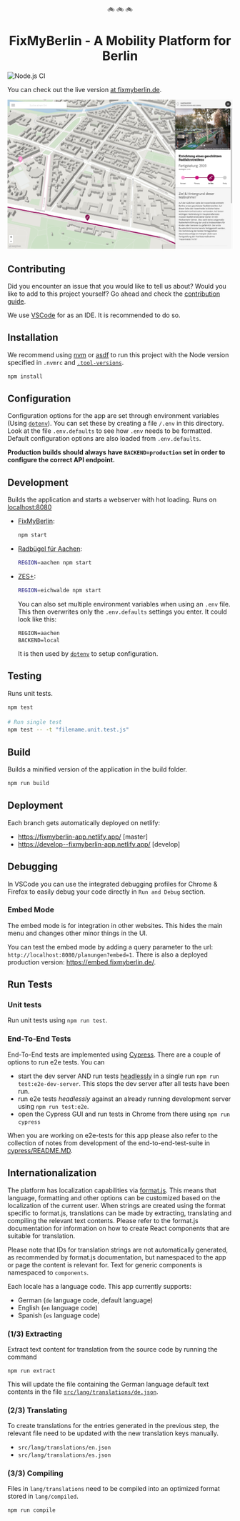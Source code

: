<p align="center">🚲 🚲 🚲</p>
<h1 align="center">FixMyBerlin - A Mobility Platform for Berlin</h1>

![Node.js CI](https://github.com/FixMyBerlin/fixmy.frontend/workflows/Node.js%20CI/badge.svg?branch=develop)

You can check out the live version [at fixmyberlin.de](https://fixmyberlin.de/).

![fixmy screenshot](/fixmy-screenshot.png)

## Contributing

Did you encounter an issue that you would like to tell us about? Would you like
to add to this project yourself? Go ahead and check the
[contribution guide](CONTRIBUTING.md).

We use [VSCode](https://code.visualstudio.com/) for as an IDE. It is recommended to do so.

## Installation

We recommend using [nvm](https://github.com/nvm-sh/nvm) or [asdf](https://asdf-vm.com/) to run this project with the Node version specified in `.nvmrc` and [`.tool-versions`](.tool-versions).

```sh
npm install
```

## Configuration

Configuration options for the app are set through environment variables
(Using [`dotenv`](https://github.com/motdotla/dotenv)).
You can set these by creating a file `/.env` in this directory. Look at the file
`.env.defaults` to see how `.env` needs to be formatted. Default configuration
options are also loaded from `.env.defaults`.

**Production builds should always have `BACKEND=production` set in order to
configure the correct API endpoint.**

## Development

Builds the application and starts a webserver with hot loading.
Runs on [localhost:8080](http://localhost:8080/)

- [FixMyBerlin](https://fixmyberlin.de/):

  ```sh
  npm start
  ```

- [Radbügel für Aachen](https://radbuegel-aachen.de/):

  ```sh
  REGION=aachen npm start
  ```

- [ZES+](https://www.zesplus.de/):

  ```sh
  REGION=eichwalde npm start
  ```

  You can also set multiple environment variables when using an `.env` file. This then overwrites only the `.env.defaults` settings you enter. It could look like this:

  ```
  REGION=aachen
  BACKEND=local
  ```

  It is then used by [`dotenv`](https://www.npmjs.com/package/dotenv) to setup configuration.

## Testing

Runs unit tests.

```sh
npm test

# Run single test
npm test -- -t "filename.unit.test.js"
```

## Build

Builds a minified version of the application in the build folder.

```sh
npm run build
```

## Deployment

Each branch gets automatically deployed on netlify:

- https://fixmyberlin-app.netlify.app/ [master]
- https://develop--fixmyberlin-app.netlify.app/ [develop]

## Debugging

In VSCode you can use the integrated debugging profiles for Chrome & Firefox to easily debug your code directly in `Run and Debug` section.

### Embed Mode

The embed mode is for integration in other websites. This hides the main menu and changes other minor things in the UI.

You can test the embed mode by adding a query parameter to the url: `http://localhost:8080/planungen?embed=1`.
There is also a deployed production version: https://embed.fixmyberlin.de/.

## Run Tests

### Unit tests

Run unit tests using `npm run test`.

### End-To-End Tests

End-To-End tests are implemented using [Cypress](https://www.cypress.io/).
There are a couple of options to run e2e tests. You can

- start the dev server AND run tests
  [headlessly](https://blog.logrocket.com/introduction-to-headless-browser-testing-44b82310b27c/)
  in a single run `npm run test:e2e-dev-server`.
  This stops the dev server after all tests have been run.
- run e2e tests _headlessly_ against an already running development server using `npm run test:e2e`.
- open the Cypress GUI and run tests in Chrome from there using `npm run cypress`

When you are working on e2e-tests for this app please also refer to the
collection of notes from development of the end-to-end-test-suite in
[cypress/README.MD](cypress/README.MD).

## Internationalization

The platform has localization capabilities via [format.js](https://formatjs.io/).
This means that language, formatting and other options can be customized based
on the localization of the current user. When strings are created using the
format specific to format.js, translations can be made by extracting, translating
and compiling the relevant text contents. Please refer to the format.js documentation
for information on how to create React components that are suitable for translation.

Please note that IDs for translation strings are not automatically generated, as
recommended by format.js documentation, but namespaced to the app or page the
content is relevant for. Text for generic components is namespaced to `components`.

Each locale has a language code. This app currently supports:

- German (`de` language code, default language)
- English (`en` language code)
- Spanish (`es` language code)

### (1/3) Extracting

Extract text content for translation from the source code by running the command

```
npm run extract
```

This will update the file containing the German language default text contents
in the file [`src/lang/translations/de.json`](https://github.com/FixMyBerlin/fixmy.frontend/blob/develop/src/lang/translations/de.json).

### (2/3) Translating

To create translations for the entries generated in the previous step,
the relevant file need to be updated with the new translation keys manually.

- `src/lang/translations/en.json`
- `src/lang/translations/es.json`

### (3/3) Compiling

Files in `lang/translations` need to be compiled into an optimized format stored in `lang/compiled`.

```
npm run compile
```
